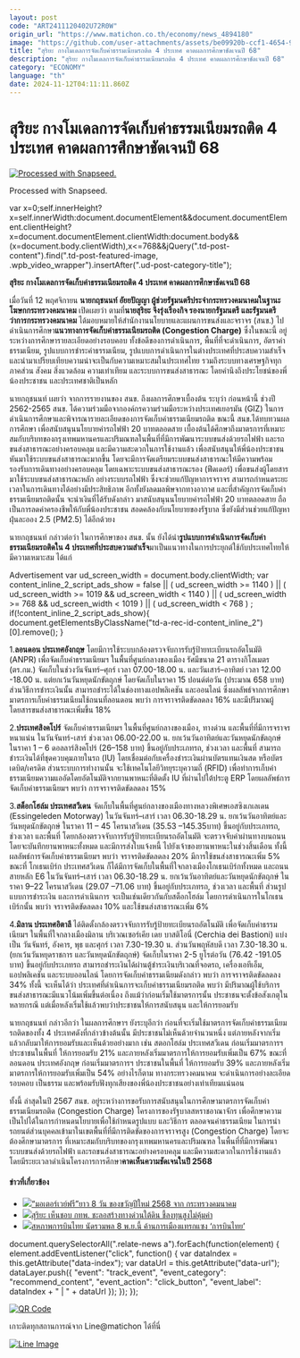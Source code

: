 ```yaml
---
layout: post
code: "ART2411120402U72R0W"
origin_url: "https://www.matichon.co.th/economy/news_4894180"
image: "https://github.com/user-attachments/assets/be09920b-ccf1-4654-924f-31ed2d9f3298"
title: "สุริยะ กางโมเดลการจัดเก็บค่าธรรมเนียมรถติด 4 ประเทศ คาดผลการศึกษาชัดเจนปี 68"
description: "สุริยะ กางโมเดลการจัดเก็บค่าธรรมเนียมรถติด 4 ประเทศ คาดผลการศึกษาชัดเจนปี 68"
category: "ECONOMY"
language: "th"
date: 2024-11-12T04:11:11.860Z
---
```


# สุริยะ กางโมเดลการจัดเก็บค่าธรรมเนียมรถติด 4 ประเทศ คาดผลการศึกษาชัดเจนปี 68

[![](https://www.matichon.co.th/wp-content/uploads/2024/11/201609301827212-201412191416128.jpeg "Processed with Snapseed.")](https://www.matichon.co.th/wp-content/uploads/2024/11/201609301827212-201412191416128.jpeg)

Processed with Snapseed.

var x=0;self.innerHeight?x=self.innerWidth:document.documentElement&&document.documentElement.clientHeight?x=document.documentElement.clientWidth:document.body&&(x=document.body.clientWidth),x<=768&&jQuery(".td-post-content").find(".td-post-featured-image, .wpb\_video\_wrapper").insertAfter(".ud-post-category-title");

**สุริยะ กางโมเดลการจัดเก็บค่าธรรมเนียมรถติด 4 ประเทศ คาดผลการศึกษาชัดเจนปี 68**

เมื่อวันที่ 12 พฤศจิกายน **นายกฤชนนท์ อัยยปัญญา ผู้ช่วยรัฐมนตรีประจำกระทรวงคมนาคมในฐานะโฆษกกระทรวงคมนาคม** เปิดเผยว่า ตามที่**นายสุริยะ จึงรุ่งเรืองกิจ รองนายกรัฐมนตรี และรัฐมนตรีว่าการกระทรวงคมนาคม** ได้มอบหมายให้สำนักงานนโยบายและแผนการขนส่งและจราจร (สนข.) ไปดำเนินการศึกษา**แนวทางการจัดเก็บค่าธรรมเนียมรถติด (Congestion Charge)** ซึ่งในขณะนี้ อยู่ระหว่างการศึกษารายละเอียดอย่างรอบคอบ ทั้งข้อดีของการดำเนินการ, พื้นที่ที่จะดำเนินการ, อัตราค่าธรรมเนียม, รูปแบบการชำระค่าธรรมเนียม, รูปแบบการดำเนินการในต่างประเทศที่ประสบความสำเร็จ และนำมาเปรียบเทียบความน่าจะเป็นกับความเหมาะสมในประเทศไทย รวมถึงระบบทางเศรษฐกิจทุกภาคส่วน สังคม สิ่งแวดล้อม ความเท่าเทียม และระบบการขนส่งสาธารณะ โดยคำนึงถึงประโยชน์ของพี่น้องประชาชน และประเทศชาติเป็นหลัก

นายกฤชนนท์ เผยว่า จากการรายงานของ สนข. ถึงผลการศึกษาเบื้องต้น ระบุว่า ก่อนหน้านี้ ช่วงปี 2562-2565 สนข. ได้ความร่วมมือจากองค์กรความร่วมมือระหว่างประเทศเยอรมัน (GIZ) ในการดำเนินการศึกษาและพิจารณารายละเอียดของการจัดเก็บค่าธรรมเนียมรถติด ขณะนี้ สนข.ได้ทบทวนผลการศึกษา เพื่อสนับสนุนนโยบายค่ารถไฟฟ้า 20 บาทตลอดสาย เบื้องต้นได้ศึกษาถึงมาตรการที่เหมาะสมกับบริบทของกรุงเทพมหานครและปริมณฑลในพื้นที่ที่มีการพัฒนาระบบขนส่งด้วยรถไฟฟ้า และรถขนส่งสาธารณะอย่างครอบคลุม และมีความสะดวกในการใช้งานแล้ว เพื่อสนับสนุนให้พี่น้องประชาชนหันมาใช้ระบบขนส่งสาธารณะมากขึ้น โดยจะมีการจัดเตรียมระบบขนส่งสาธารณะให้มีความพร้อมรองรับการเดินทางอย่างครอบคลุม โดยเฉพาะระบบขนส่งสาธารณะรอง (ฟีดเดอร์) เพื่อขนส่งผู้โดยสารมาใช้ระบบขนส่งสาธารณะหลัก อย่างระบบรถไฟฟ้า ซึ่งจะช่วยแก้ปัญหาการจราจร สามารถกำหนดระยะเวลาในการเดินทางได้อย่างมีประสิทธิภาพ อีกทั้งยังลดมลพิษจากทางอากาศ และที่สำคัญการจัดเก็บค่าธรรมเนียมรถติดนั้น จะนำเงินที่ได้รับดังกล่าว มาสนับสนุนนโยบายค่ารถไฟฟ้า 20 บาทตลอดสาย ถือเป็นการลดค่าครองชีพให้กับพี่น้องประชาชน สอดคล้องกับนโยบายของรัฐบาล ซึ่งยังมีส่วนช่วยแก้ปัญหาฝุ่นละออง 2.5 (PM2.5) ได้อีกด้วยง

นายกฤชนนท์ กล่าวต่อว่า ในการศึกษาของ สนข. นั้น ยังได้นำ**รูปแบบการดำเนินการจัดเก็บค่าธรรมเนียมรถติดใน 4 ประเทศที่ประสบความสำเร็จ**มาเป็นแนวทางในการประยุกต์ใช้กับประเทศไทยให้มีความเหมาะสม ได้แก่

Advertisement var ud\_screen\_width = document.body.clientWidth; var content\_inline\_2\_script\_ads\_show = false || ( ud\_screen\_width >= 1140 ) || ( ud\_screen\_width >= 1019 && ud\_screen\_width < 1140 ) || ( ud\_screen\_width >= 768 && ud\_screen\_width < 1019 ) || ( ud\_screen\_width < 768 ) ; if(!content\_inline\_2\_script\_ads\_show){ document.getElementsByClassName("td-a-rec-id-content\_inline\_2")\[0\].remove(); }

1.**ลอนดอน ประเทศอังกฤษ** โดยมีการใช้ระบบกล้องตรวจจับการรับรู้ป้ายทะเบียนรถอัตโนมัติ (ANPR) เพื่อจัดเก็บค่าธรรมเนียมฯ ในพื้นที่ศูนย์กลางของเมือง รัศมีขนาด 21 ตารางกิโลเมตร (ตร.กม.) จัดเก็บในช่วงวันจันทร์–ศุกร์ เวลา 07.00-18.00 น. และวันเสาร์–อาทิตย์ เวลา 12.00 -18.00 น. แต่ยกเว้นวันหยุดนักขัตฤกษ์ โดยจัดเก็บในราคา 15 ปอนด์ต่อวัน (ประมาณ 658 บาท) ส่วนวิธีการชำระเงินนั้น สามารถชำระได้ในช่องทางแอปพลิเคชัน และออนไลน์ ซึ่งผลลัพธ์จากการศึกษามาตรการเก็บค่าธรรมเนียมใช้ถนนที่ลอนดอน พบว่า การจราจรติดขัดลดลง 16% และมีปริมาณผู้โดยสารขนส่งสาธารณะเพิ่มขึ้น 18%

2.**ประเทศสิงคโปร์** จัดเก็บค่าธรรมเนียมฯ ในพื้นที่ศูนย์กลางของเมือง, ทางด่วน และพื้นที่ที่มีการจราจรหนาแน่น ในวันจันทร์-เสาร์ ช่วงเวลา 06.00-22.00 น. ยกเว้นวันอาทิตย์และวันหยุดนักขัตฤกษ์ ในราคา 1 – 6 ดอลลาร์สิงคโปร์ (26–158 บาท) ขึ้นอยู่กับประเภทรถ, ช่วงเวลา และพื้นที่ สามารถชำระเงินได้ที่ชุดควบคุมภายในรถ (IU) โดยเชื่อมต่อกับเครื่องชำระเงินผ่านบัตรแทนเงินสด หรือบัตรเดบิต/เครดิต ส่วนระบบการทำงานนั้น จะใช้เทคโนโลยีวิทยุระบุความถี่ (RFID) เพื่อทำการเก็บค่าธรรมเนียมความแออัดโดยอัตโนมัติจากยานพาหนะที่ติดตั้ง IU ที่ผ่านไปใต้ประตู ERP โดยผลลัพธ์การจัดเก็บค่าธรรมเนียมฯ พบว่า การจราจรติดขัดลดลง 15%

3.**สต็อกโฮล์ม ประเทศสวีเดน** จัดเก็บในพื้นที่ศูนย์กลางของเมืองทางหลวงพิเศษเอสซิงเกเลเดน (Essingeleden Motorway) ในวันจันทร์–เสาร์ เวลา 06.30-18.29 น. ยกเว้นวันอาทิตย์และวันหยุดนักขัตฤกษ์ ในราคา 11 – 45 โครนาสวีเดน (35.53 –145.35บาท) ขึ้นอยู่กับประเภทรถ, ช่วงเวลา และพื้นที่ โดยกล้องตรวจจับการรับรู้ป้ายทะเบียนรถอัตโนมัติ จะตรวจจับค่าผ่านทางบนถนน โดยจะบันทึกยานพาหนะทั้งหมด และมีการส่งใบแจ้งหนี้ ไปยังเจ้าของยานพาหนะในช่วงสิ้นเดือน ทั้งนี้ ผลลัพธ์การจัดเก็บค่าธรรมเนียมฯ พบว่า จราจรติดขัดลดลง 20% มีการใช้ขนส่งสาธารณะเพิ่ม 5% ขณะที่ โกเธนเบิร์ก ประเทศสวีเดน ก็ได้มีการจัดเก็บในพื้นที่ใจกลางเมืองโกเธนเบิร์กทั้งหมด และถนนสายหลัก E6 ในวันจันทร์–เสาร์ เวลา 06.30-18.29 น. ยกเว้นวันอาทิตย์และวันหยุดนักขัตฤกษ์ ในราคา 9–22 โครนาสวีเดน (29.07 –71.06 บาท) ขึ้นอยู่กับประเภทรถ, ช่วงเวลา และพื้นที่ ส่วนรูปแบบการชำระเงิน และการดำเนินการ จะเป็นเช่นเดียวกันกับสต็อกโฮล์ม โดยการดำเนินการในโกเธนเบิร์กนั้น พบว่า จราจรติดขัดลดลง 10% และใช้ขนส่งสาธารณะเพิ่ม 6%

4.**มิลาน ประเทศอิตาลี** ได้ติดตั้งกล้องตรวจจับการรับรู้ป้ายทะเบียนรถอัตโนมัติ เพื่อจัดเก็บค่าธรรมเนียมฯ ในพื้นที่ใจกลางเมืองมิลาน บริเวณเซอร์เคีย เดย บาสติโอนี่ (Cerchia dei Bastioni) แบ่งเป็น วันจันทร์, อังคาร, พุธ และศุกร์ เวลา 7.30-19.30 น. ส่วนวันพฤหัสบดี เวลา 7.30-18.30 น. (ยกเว้นวันหยุดราชการ และวันหยุดนักขัตฤกษ์) จัดเก็บในราคา 2-5 ยูโรต่อวัน (76.42 -191.05 บาท) ขึ้นอยู่กับประเภทรถ สามารถชำระเงินได้ผ่านตู้ชำระเงินบริเวณที่จอดรถ, เครื่องเอทีเอ็ม, แอปพลิเคชัน และระบบออนไลน์ โดยการจัดเก็บค่าธรรมเนียมดังกล่าว พบว่า การจราจรติดขัดลดลง 34% ทั้งนี้ จะเห็นได้ว่า ประเทศที่ดำเนินการจะเก็บค่าธรรมเนียมรถติด พบว่า มีปริมาณผู้ใช้บริการขนส่งสาธารณะมีแนวโน้มเพิ่มขึ้นต่อเนื่อง ถึงแม้ว่าก่อนเริ่มใช้มาตรการนั้น ประชาชนจะตั้งข้อสังเกตุในหลายกรณี แต่เมื่อหลังเริ่มใช้แล้วพบว่าประชาชนให้การสนับสนุน และให้การยอมรับ

นายกฤชนนท์ กล่าวอีกว่า ในผลการศึกษาฯ ยังระบุอีกว่า ก่อนที่จะเริ่มใช้มาตรการจัดเก็บค่าธรรมเนียมรถติดของทั้ง 4 ประเทศดังที่กล่าวข้างต้นนั้น มีประชาชนไม่เห็นด้วยจำนวนหนึ่ง แต่ภายหลังจากเริ่มแล้วกลับมาให้การยอมรับและเห็นด้วยอย่างมาก เช่น สตอกโฮล์ม ประเทศสวีเดน ก่อนเริ่มมาตรการฯ ประชาชนในพื้นที่ ให้การยอมรับ 21% และภายหลังเริ่มมาตรการให้การยอมรับเพิ่มเป็น 67% ขณะที่ ลอนดอน ประเทศอังกฤษ ก่อนเริ่มมาตรการฯ ประชาชนในพื้นที่ ให้การยอมรับ 39% และภายหลังเริ่มมาตรการให้การยอมรับเพิ่มเป็น 54% อย่างไรก็ตาม ทางกระทรวงคมนาคม จะดำเนินการอย่างละเอียด รอบคอบ เป็นธรรม และพร้อมรับฟังทุกเสียงของพี่น้องประชาชนอย่างเท่าเทียมแน่นอน

ทั้งนี้ ล่าสุดในปี 2567 สนข. อยู่ระหว่างการขอรับการสนับสนุนในการศึกษามาตรการจัดเก็บค่าธรรมเนียมรถติด (Congestion Charge) โครงการของรัฐบาลสหราชอาณาจักร เพื่อศึกษาความเป็นไปได้ในการกำหนดนโยบายเพื่อใช้กำหนดรูปแบบ และวิธีการ ตลอดจนค่าธรรมเนียม ในการนำรถยนต์ส่วนบุคคลเข้ามาในเขตพื้นที่ที่มีการติดขัดของการจราจรสูง (Congestion Charge) โดยจะต้องศึกษามาตรการ ที่เหมาะสมกับบริบทของกรุงเทพมหานครและปริมณฑล ในพื้นที่ที่มีการพัฒนาระบบขนส่งด้วยรถไฟฟ้า และรถขนส่งสาธารณะอย่างครอบคลุม และมีความสะดวกในการใช้งานแล้ว โดยมีระยะเวลาดำเนินโครงการการศึกษา**คาดเห็นความชัดเจนในปี 2568**

#### ข่าวที่เกี่ยวข้อง

*   [![](https://www.matichon.co.th/wp-content/uploads/2024/11/express_2-7a36d13127.jpg)“มอเตอร์เวย์ฟรี”ยาว 8 วัน ของขวัญปีใหม่ 2568 จาก กระทรวงคมนาคม](https://www.matichon.co.th/economy/news_4893551)
*   [![](https://www.matichon.co.th/wp-content/uploads/2024/11/N10.jpg)สุริยะ เห็นชอบ กทพ. ชะลอสร้างทางด่วนใต้ดิน ชี้ลงทุนสูงไม่คุ้มค่า](https://www.matichon.co.th/economy/news_4892889)
*   [![](https://www.matichon.co.th/wp-content/uploads/2024/02/การบินไทย-10.jpg)สหภาพการบินไทย นัดรวมพล 8 พ.ย.นี้ ค้านการเมืองแทรกแซง ‘การบินไทย’](https://www.matichon.co.th/economy/news_4886903)

document.querySelectorAll(".relate-news a").forEach(function(element) { element.addEventListener("click", function() { var dataIndex = this.getAttribute("data-index"); var dataUrl = this.getAttribute("data-url"); dataLayer.push({ "event": "track\_event", "event\_category": "recommend\_content", "event\_action": "click\_button", "event\_label": dataIndex + " | " + dataUrl }); }); });

[![QR Code](https://www.matichon.co.th/wp-content/uploads/2023/07/wob1371z.jpg)](https://lin.ee/ht0nDxX)

เกาะติดทุกสถานการณ์จาก Line@matichon ได้ที่นี่

[![Line Image](https://www.matichon.co.th/wp-content/uploads/2023/07/th.png)](https://lin.ee/ht0nDxX)